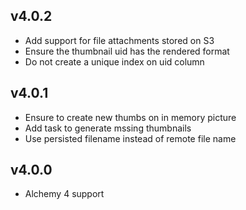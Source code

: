 ## v4.0.2

- Add support for file attachments stored on S3
- Ensure the thumbnail uid has the rendered format
- Do not create a unique index on uid column

## v4.0.1

- Ensure to create new thumbs on in memory picture
- Add task to generate mssing thumbnails
- Use persisted filename instead of remote file name

## v4.0.0

- Alchemy 4 support
